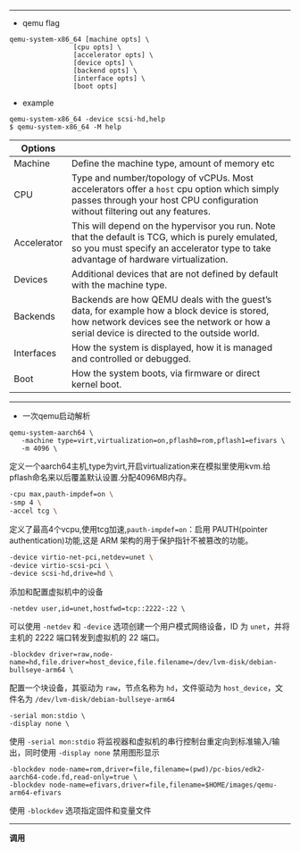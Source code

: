 ***
- qemu flag
``` shell
qemu-system-x86_64 [machine opts] \
                [cpu opts] \
                [accelerator opts] \
                [device opts] \
                [backend opts] \
                [interface opts] \
                [boot opts]
```
- example
``` shell
qemu-system-x86_64 -device scsi-hd,help
$ qemu-system-x86_64 -M help
```

|Options| |
|---|---|
|Machine|Define the machine type, amount of memory etc|
|CPU|Type and number/topology of vCPUs. Most accelerators offer a `host` cpu option which simply passes through your host CPU configuration without filtering out any features.|
|Accelerator|This will depend on the hypervisor you run. Note that the default is TCG, which is purely emulated, so you must specify an accelerator type to take advantage of hardware virtualization.|
|Devices|Additional devices that are not defined by default with the machine type.|
|Backends|Backends are how QEMU deals with the guest’s data, for example how a block device is stored, how network devices see the network or how a serial device is directed to the outside world.|
|Interfaces|How the system is displayed, how it is managed and controlled or debugged.|
|Boot|How the system boots, via firmware or direct kernel boot.|
***
- 一次qemu启动解析
``` shell
qemu-system-aarch64 \
   -machine type=virt,virtualization=on,pflash0=rom,pflash1=efivars \
   -m 4096 \
```
定义一个aarch64主机,type为virt,开启virtualization来在模拟里使用kvm.给pflash命名来以后覆盖默认设置.分配4096MB内存。
``` bash
-cpu max,pauth-impdef=on \
-smp 4 \
-accel tcg \
```

定义了最高4个vcpu,使用tcg加速,`pauth-impdef=on`：启用 PAUTH(pointer authentication)功能,这是 ARM 架构的用于保护指针不被篡改的功能。
``` bash
-device virtio-net-pci,netdev=unet \
-device virtio-scsi-pci \
-device scsi-hd,drive=hd \
```
添加和配置虚拟机中的设备
``` shell
-netdev user,id=unet,hostfwd=tcp::2222-:22 \
```
可以使用 `-netdev` 和 `-device` 选项创建一个用户模式网络设备，ID 为 `unet`，并将主机的 2222 端口转发到虚拟机的 22 端口。
``` shell
-blockdev driver=raw,node-name=hd,file.driver=host_device,file.filename=/dev/lvm-disk/debian-bullseye-arm64 \
```
配置一个块设备，其驱动为 `raw`，节点名称为 `hd`，文件驱动为 `host_device`，文件名为 `/dev/lvm-disk/debian-bullseye-arm64`
``` shell
-serial mon:stdio \
-display none \
```
使用 `-serial mon:stdio` 将监视器和虚拟机的串行控制台重定向到标准输入/输出，同时使用 `-display none` 禁用图形显示
``` shell
-blockdev node-name=rom,driver=file,filename=(pwd)/pc-bios/edk2-aarch64-code.fd,read-only=true \
-blockdev node-name=efivars,driver=file,filename=$HOME/images/qemu-arm64-efivars
```
使用 `-blockdev` 选项指定固件和变量文件
***
**调用**

